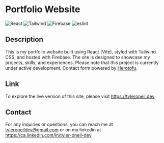 # Portfolio Website

![React](https://img.shields.io/badge/-ReactJs-61DAFB?logo=react&logoColor=white&style=for-the-badge)
![Tailwind](https://img.shields.io/badge/Tailwind_CSS-38B2AC?style=for-the-badge&logo=tailwind-css&logoColor=white)
![Firebase](https://img.shields.io/badge/Firebase-039BE5?style=for-the-badge&logo=Firebase&logoColor=white)
![eslint](https://img.shields.io/badge/eslint-3A33D1?style=for-the-badge&logo=eslint&logoColor=white)
<Eslint not integrated yet>

## Description

This is my portfolio website built using React (Vite), styled with Tailwind CSS, and hosted with Firebase. The site is designed to showcase my projects, skills, and experiences. Please note that this project is currently under active development. Contact form powered by [Herotofu](https://herotofu.com/).

## Link

To explore the live version of this site, please visit https://tyleroneil.dev

## Contact

For any inquiries or questions, you can reach me at tyleroneildev@gmail.com
or on my linkedin at https://ca.linkedin.com/in/tyler-oneil-dev
